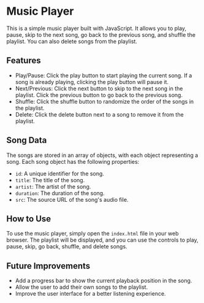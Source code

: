 # Music Player

This is a simple music player built with JavaScript. It allows you to play, pause, skip to the next song, go back to the previous song, and shuffle the playlist. You can also delete songs from the playlist.

## Features

- Play/Pause: Click the play button to start playing the current song. If a song is already playing, clicking the play button will pause it.
- Next/Previous: Click the next button to skip to the next song in the playlist. Click the previous button to go back to the previous song.
- Shuffle: Click the shuffle button to randomize the order of the songs in the playlist.
- Delete: Click the delete button next to a song to remove it from the playlist.

## Song Data

The songs are stored in an array of objects, with each object representing a song. Each song object has the following properties:

- `id`: A unique identifier for the song.
- `title`: The title of the song.
- `artist`: The artist of the song.
- `duration`: The duration of the song.
- `src`: The source URL of the song's audio file.

## How to Use

To use the music player, simply open the `index.html` file in your web browser. The playlist will be displayed, and you can use the controls to play, pause, skip, go back, shuffle, and delete songs.

## Future Improvements

- Add a progress bar to show the current playback position in the song.
- Allow the user to add their own songs to the playlist.
- Improve the user interface for a better listening experience.